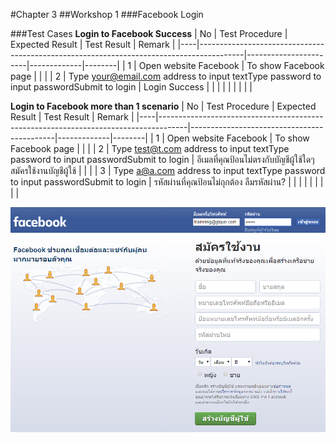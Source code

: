 #Chapter 3
##Workshop 1
###Facebook Login

###Test Cases
**Login to Facebook Success**
| No | Test Procedure                                                                          | Expected Result       | Test Result | Remark |
|----|-----------------------------------------------------------------------------------------|-----------------------|-------------|--------|
| 1  | Open website Facebook                                                                   | To show Facebook page |             |        |
| 2  | Type your@email.com address to input textType password to input passwordSubmit to login | Login Success         |             |        |
|    |                                                                                         |                       |             |        |

**Login to Facebook more than 1 scenario**
| No | Test Procedure                                                                      | Expected Result                            | Test Result | Remark |
|----|-------------------------------------------------------------------------------------|--------------------------------------------|-------------|--------|
| 1  | Open website Facebook                                                               | To show Facebook page                      |             |        |
| 2  | Type test@t.com address to input textType password to input passwordSubmit to login | อีเมลที่คุณป้อนไม่ตรงกับบัญชีผู้ใช้ใดๆ สมัครใช้งานบัญชีผู้ใช้ |             |        |
| 3  | Type a@a.com address to input textType password to input passwordSubmit to login    | รหัสผ่านที่คุณป้อนไม่ถุกต้อง ลืมรหัสผ่าน?              |             |        |
|    |                                                                                     |                                            |             |        |

![Facebook Login](/images/facebook-login.png)
